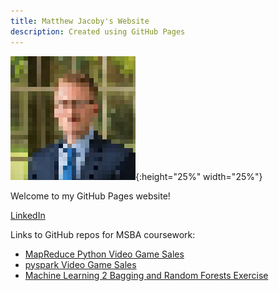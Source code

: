 ```yaml
---
title: Matthew Jacoby's Website
description: Created using GitHub Pages
---
```


![Picture of me](JacobyMatthewPixelated.jpg){:height="25%" width="25%"}

Welcome to my GitHub Pages website!

[LinkedIn](http://www.linkedin.com/in/matthew-jacoby/)

Links to GitHub repos for MSBA coursework:

- [MapReduce Python Video Game Sales](http://github.com/mpjacoby/MRJobVideoGameSales)
- [pyspark Video Game Sales](http://github.com/mpjacoby/pysparkVideoGameSales)
- [Machine Learning 2 Bagging and Random Forests Exercise](http://github.com/mpjacoby/Team15ML2Lab---Bagging-and-Random-Forests-and-Boosting-Oh-My)
